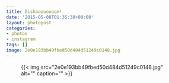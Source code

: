 ```yaml
---
title: Dishoooooooom!
date: '2015-05-08T01:35:30+00:00'
layout: photopost
categories:
- photos
- instagram
tags: []
image: 2e0e193bb49fbed50d484d51249c0148.jpg
---
```


<figure class="photo photo--square">
  {{< img src="2e0e193bb49fbed50d484d51249c0148.jpg" alt="" caption="" >}}

</figure>




